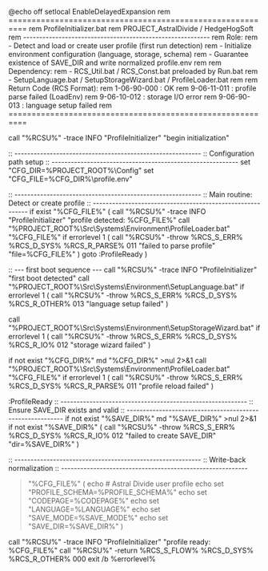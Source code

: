 @echo off
setlocal EnableDelayedExpansion
rem ==========================================================
rem  ProfileInitializer.bat
rem  PROJECT_AstralDivide / HedgeHogSoft
rem ----------------------------------------------------------
rem  Role:
rem    - Detect and load or create user profile (first run detection)
rem    - Initialize environment configuration (language, storage, schema)
rem    - Guarantee existence of SAVE_DIR and write normalized profile.env
rem
rem  Dependency:
rem    - RCS_Util.bat / RCS_Const.bat preloaded by Run.bat
rem    - SetupLanguage.bat / SetupStorageWizard.bat / ProfileLoader.bat
rem
rem  Return Code (RCS Format):
rem    1-06-90-000 : OK
rem    9-06-11-011 : profile parse failed (LoadEnv)
rem    9-06-10-012 : storage I/O error
rem    9-06-90-013 : language setup failed
rem ==========================================================

call "%RCSU%" -trace INFO "ProfileInitializer" "begin initialization"

:: ----------------------------------------------------------
:: Configuration path setup
:: ----------------------------------------------------------
set "CFG_DIR=%PROJECT_ROOT%\Config"
set "CFG_FILE=%CFG_DIR%\profile.env"

:: ----------------------------------------------------------
:: Main routine: Detect or create profile
:: ----------------------------------------------------------
if exist "%CFG_FILE%" (
    call "%RCSU%" -trace INFO "ProfileInitializer" "profile detected: %CFG_FILE%"
    call "%PROJECT_ROOT%\Src\Systems\Environment\ProfileLoader.bat" "%CFG_FILE%"
    if errorlevel 1 (
        call "%RCSU%" -throw %RCS_S_ERR% %RCS_D_SYS% %RCS_R_PARSE% 011 "failed to parse profile" "file=%CFG_FILE%"
    )
    goto :ProfileReady
)

:: --- first boot sequence ---
call "%RCSU%" -trace INFO "ProfileInitializer" "first boot detected"
call "%PROJECT_ROOT%\Src\Systems\Environment\SetupLanguage.bat"
if errorlevel 1 (
    call "%RCSU%" -throw %RCS_S_ERR% %RCS_D_SYS% %RCS_R_OTHER% 013 "language setup failed"
)

call "%PROJECT_ROOT%\Src\Systems\Environment\SetupStorageWizard.bat"
if errorlevel 1 (
    call "%RCSU%" -throw %RCS_S_ERR% %RCS_D_SYS% %RCS_R_IO% 012 "storage wizard failed"
)

if not exist "%CFG_DIR%" md "%CFG_DIR%" >nul 2>&1
call "%PROJECT_ROOT%\Src\Systems\Environment\ProfileLoader.bat" "%CFG_FILE%"
if errorlevel 1 (
    call "%RCSU%" -throw %RCS_S_ERR% %RCS_D_SYS% %RCS_R_PARSE% 011 "profile reload failed"
)

:ProfileReady
:: ----------------------------------------------------------
:: Ensure SAVE_DIR exists and valid
:: ----------------------------------------------------------
if not exist "%SAVE_DIR%" md "%SAVE_DIR%" >nul 2>&1
if not exist "%SAVE_DIR%" (
    call "%RCSU%" -throw %RCS_S_ERR% %RCS_D_SYS% %RCS_R_IO% 012 "failed to create SAVE_DIR" "dir=%SAVE_DIR%"
)

:: ----------------------------------------------------------
:: Write-back normalization
:: ----------------------------------------------------------
>"%CFG_FILE%" (
   echo # Astral Divide user profile
   echo set "PROFILE_SCHEMA=%PROFILE_SCHEMA%"
   echo set "CODEPAGE=%CODEPAGE%"
   echo set "LANGUAGE=%LANGUAGE%"
   echo set "SAVE_MODE=%SAVE_MODE%"
   echo set "SAVE_DIR=%SAVE_DIR%"
)

call "%RCSU%" -trace INFO "ProfileInitializer" "profile ready: %CFG_FILE%"
call "%RCSU%" -return %RCS_S_FLOW% %RCS_D_SYS% %RCS_R_OTHER% 000
exit /b %errorlevel%
